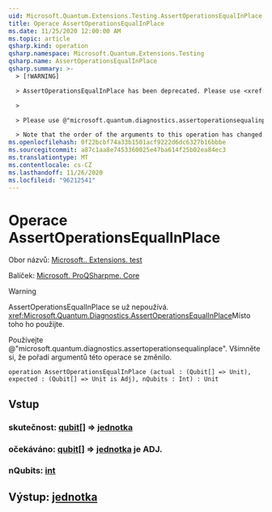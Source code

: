 ```yaml
---
uid: Microsoft.Quantum.Extensions.Testing.AssertOperationsEqualInPlace
title: Operace AssertOperationsEqualInPlace
ms.date: 11/25/2020 12:00:00 AM
ms.topic: article
qsharp.kind: operation
qsharp.namespace: Microsoft.Quantum.Extensions.Testing
qsharp.name: AssertOperationsEqualInPlace
qsharp.summary: >-
  > [!WARNING]

  > AssertOperationsEqualInPlace has been deprecated. Please use <xref:Microsoft.Quantum.Diagnostics.AssertOperationsEqualInPlace> instead.

  >

  > Please use @"microsoft.quantum.diagnostics.assertoperationsequalinplace".

  > Note that the order of the arguments to this operation has changed.
ms.openlocfilehash: 0f22bcbf74a33b1501acf9222d6dc6327b16bbbe
ms.sourcegitcommit: a87c1aa8e7453360025e47ba614f25b02ea84ec3
ms.translationtype: MT
ms.contentlocale: cs-CZ
ms.lasthandoff: 11/26/2020
ms.locfileid: "96212541"
---
```

# <a name="assertoperationsequalinplace-operation"></a>Operace AssertOperationsEqualInPlace

Obor názvů: [Microsoft.. Extensions. test](xref:Microsoft.Quantum.Extensions.Testing)

Balíček: [Microsoft. ProQSharpme. Core](https://nuget.org/packages/Microsoft.Quantum.QSharp.Core)


> [!WARNING]
> AssertOperationsEqualInPlace se už nepoužívá. <xref:Microsoft.Quantum.Diagnostics.AssertOperationsEqualInPlace>Místo toho ho použijte.
>
> Používejte @"microsoft.quantum.diagnostics.assertoperationsequalinplace".
> Všimněte si, že pořadí argumentů této operace se změnilo.



```qsharp
operation AssertOperationsEqualInPlace (actual : (Qubit[] => Unit), expected : (Qubit[] => Unit is Adj), nQubits : Int) : Unit
```


## <a name="input"></a>Vstup

### <a name="actual--qubit--unit"></a>skutečnost: [qubit](xref:microsoft.quantum.lang-ref.qubit)[] => [jednotka](xref:microsoft.quantum.lang-ref.unit) 




### <a name="expected--qubit--unit--is-adj"></a>očekáváno: [qubit](xref:microsoft.quantum.lang-ref.qubit)[] => [jednotka](xref:microsoft.quantum.lang-ref.unit)  je ADJ.




### <a name="nqubits--int"></a>nQubits: [int](xref:microsoft.quantum.lang-ref.int)





## <a name="output--unit"></a>Výstup: [jednotka](xref:microsoft.quantum.lang-ref.unit)

